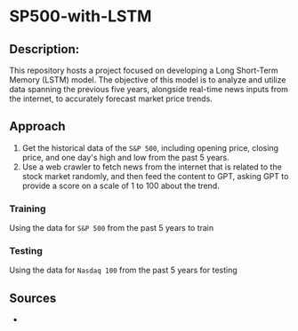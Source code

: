 # SP500-with-LSTM

## Description:
This repository hosts a project focused on developing a Long Short-Term Memory (LSTM) model. The objective of this model is to analyze and utilize data spanning the previous five years, alongside real-time news inputs from the internet, to accurately forecast market price trends.

## Approach
1. Get the historical data of the `S&P 500`, including opening price, closing price, and one day's high and low from the past 5 years.
2. Use a web crawler to fetch news from the internet that is related to the stock market randomly, and then feed the content to GPT, asking GPT to provide a score on a scale of 1 to 100 about the trend.

### Training
Using the data for `S&P 500` from the past 5 years to train
### Testing
Using the data for `Nasdaq 100` from the past 5 years for testing

## Sources
- 
